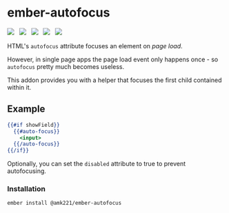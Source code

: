 # ember-autofocus

<a href="http://emberobserver.com/addons/ember-autofocus"><img src="http://emberobserver.com/badges/ember-autofocus.svg"></a> &nbsp; <a href="https://david-dm.org/amk221/ember-autofocus#badge-embed"><img src="https://david-dm.org/amk221/ember-autofocus.svg"></a> &nbsp; <a href="https://david-dm.org/amk221/ember-autofocus#dev-badge-embed"><img src="https://david-dm.org/amk221/ember-autofocus/dev-status.svg"></a> &nbsp; <a href="https://codeclimate.com/github/amk221/ember-autofocus"><img src="https://codeclimate.com/github/amk221/ember-autofocus/badges/gpa.svg" /></a> &nbsp; <a href="http://travis-ci.org/amk221/ember-autofocus"><img src="https://travis-ci.org/amk221/ember-autofocus.svg?branch=master"></a>

HTML's `autofocus` attribute focuses an element on _page load_.

However, in single page apps the page load event only happens once - so `autofocus` pretty much becomes useless.

This addon provides you with a helper that focuses the first child contained within it.

## Example

```handlebars
{{#if showField}}
  {{#auto-focus}}
    <input>
  {{/auto-focus}}
{{/if}}
```

Optionally, you can set the `disabled` attribute to true to prevent autofocusing.

### Installation
```
ember install @amk221/ember-autofocus
```